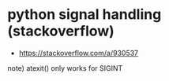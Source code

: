 # python signal handling (stackoverflow)

* https://stackoverflow.com/a/930537

note) atexit() only works for SIGINT
